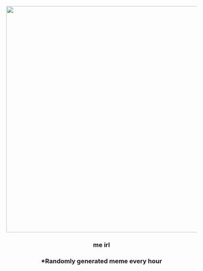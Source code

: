 <p align="center">
        <img src="https://i.redd.it/1a1ydglabw491.gif" width="600" height="600">
        </p>
        <h3 align="center">me irl</h3>
        <h3 align="center">*Randomly generated meme every hour</h3>
    